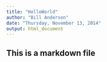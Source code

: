 ```yaml
---
title: "HelloWorld"
author: "Bill Anderson"
date: "Thursday, November 13, 2014"
output: html_document
---
```

## This is a markdown file
